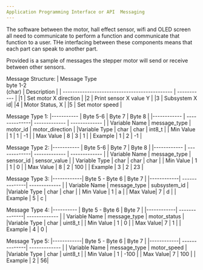 ```yaml
---
Application Programming Interface or API  Messaging
---
```

The software between the motor, hall effect sensor, wifi and OLED screen all need to communicate to perform a function and communicate that function to a user. 
THe interfacing between these components means that each part can speak to another part. 

Provided is a sample of messages the stepper motor will send or receive between other sensors. 

Message Structure:
| Message Type <br /> byte 1-2 <br /> (char)         | Description |
| --------------------------------------------- | ----------- |
|1                                              | Set motor X direction |
|2                                              | Print sensor X value Y |
|3                                              | Subsystem X id|
|4                                              | Motor Status, X |
|5                                              | Set motor speed |



Message Type 1:
|-----------    | Byte 5-6      | Byte 7        |   Byte 8 |
|------------   | --------------| ------------- | ------------- |
| Variable Name | message_type  | motor_id      | motor_direction |
|Variable Type  | char          | char          | int8_t |
| Min Value     | 1             | 1             | -1 |
| Max Value     | 8             | 3             | 1 |
| Example       | 1             | 2             | -1 |


Message Type 2:
|-----------    | Byte 5-6     | Byte 7        | Byte 8 |
|------------   | -------------| ------------- | ------------- |
| Variable Name | message_type | sensor_id     | sensor_value |
| Variable Type | char         | char          | char |
| Min Value     | 1            | 1             | 0 |
| Max Value     | 8            | 2             |  100 |
| Example       | 3            | 2             | 23 |


Message Type 3:
|------------| Byte 5 - Byte 6 | Byte 7 |
|------------| --------------| ------------- |
| Variable Name | message_type | subsystem_id |
|Variable Type | char | char |
| Min Value | 1 | a |
| Max Value| 7 | d |
| Example | 5 | c |


Message Type 4:
|----------  | Byte 5 - Byte 6 | Byte 7 |
|------------| --------------| ------------- |
| Variable Name | message_type | motor_status |
|Variable Type | char | uint8_t |
| Min Value | 1 | 0 |
| Max Value| 7 | 1 |
| Example | 4 | 0 |


Message Type 5:
|------------| Byte 5 - Byte 6 | Byte 7 |
|------------| --------------| ------------- |
| Variable Name | message_type | motor_speed |
|Variable Type | char | uint8_t |
| Min Value | 1 | -100 |
| Max Value| 7 | 100 |
| Example | 2 | 56|

